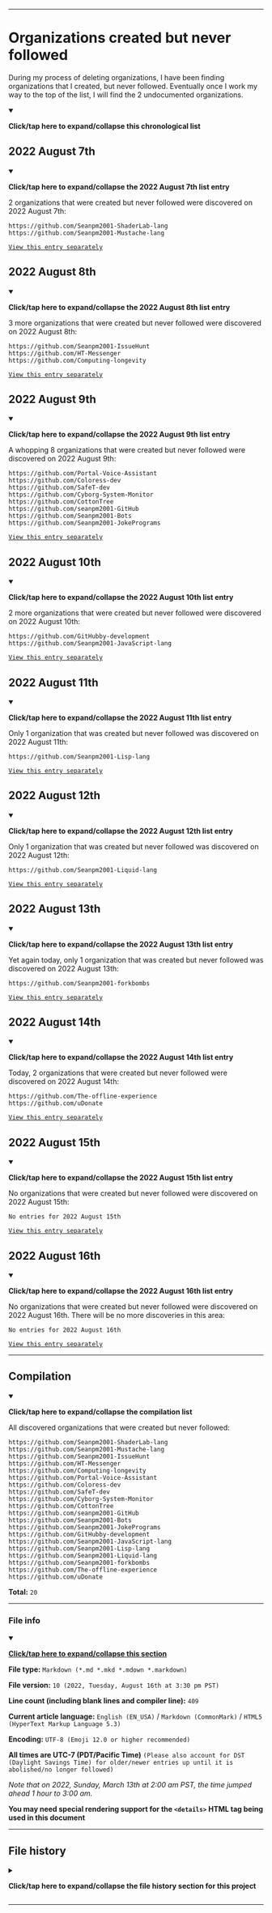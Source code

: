 
***

# Organizations created but never followed

During my process of deleting organizations, I have been finding organizations that I created, but never followed. Eventually once I work my way to the top of the list, I will find the 2 undocumented organizations.

<details open><summary><p lang="en"><b>Click/tap here to expand/collapse this chronological list</b></p></summary>

## 2022 August 7th

<details open><summary><p lang="en"><b>Click/tap here to expand/collapse the 2022 August 7th list entry</b></p></summary>

2 organizations that were created but never followed were discovered on 2022 August 7th:

```urll
https://github.com/Seanpm2001-ShaderLab-lang
https://github.com/Seanpm2001-Mustache-lang
```

</details> <!-- 2022 August 7th !-->

[`View this entry separately`](/Follows/NeverFollowed/Discoveries/2022/08_August/07/README.urll)

## 2022 August 8th

<details open><summary><p lang="en"><b>Click/tap here to expand/collapse the 2022 August 8th list entry</b></p></summary>

3 more organizations that were created but never followed were discovered on 2022 August 8th:

```urll
https://github.com/Seanpm2001-IssueHunt
https://github.com/HT-Messenger
https://github.com/Computing-longevity
```

</details> <!-- 2022 August 8th !-->

[`View this entry separately`](/Follows/NeverFollowed/Discoveries/2022/08_August/08/README.urll)

## 2022 August 9th

<details open><summary><p lang="en"><b>Click/tap here to expand/collapse the 2022 August 9th list entry</b></p></summary>

A whopping 8 organizations that were created but never followed were discovered on 2022 August 9th:

```urll
https://github.com/Portal-Voice-Assistant
https://github.com/Coloress-dev
https://github.com/SafeT-dev
https://github.com/Cyborg-System-Monitor
https://github.com/CottonTree
https://github.com/seanpm2001-GitHub
https://github.com/Seanpm2001-Bots
https://github.com/Seanpm2001-JokePrograms
```

</details> <!-- 2022 August 9th !-->

[`View this entry separately`](/Follows/NeverFollowed/Discoveries/2022/08_August/09/README.urll)

## 2022 August 10th

<details open><summary><p lang="en"><b>Click/tap here to expand/collapse the 2022 August 10th list entry</b></p></summary>

2 more organizations that were created but never followed were discovered on 2022 August 10th:

```urll
https://github.com/GitHubby-development
https://github.com/Seanpm2001-JavaScript-lang
```

</details> <!-- 2022 August 10th !-->

[`View this entry separately`](/Follows/NeverFollowed/Discoveries/2022/08_August/10/README.urll)

## 2022 August 11th

<details open><summary><p lang="en"><b>Click/tap here to expand/collapse the 2022 August 11th list entry</b></p></summary>

Only 1 organization that was created but never followed was discovered on 2022 August 11th:

```urll
https://github.com/Seanpm2001-Lisp-lang
```

</details> <!-- 2022 August 11th !-->

[`View this entry separately`](/Follows/NeverFollowed/Discoveries/2022/08_August/11/README.urll)

</details>

## 2022 August 12th

<details open><summary><p lang="en"><b>Click/tap here to expand/collapse the 2022 August 12th list entry</b></p></summary>

Only 1 organization that was created but never followed was discovered on 2022 August 12th:

```urll
https://github.com/Seanpm2001-Liquid-lang
```

</details> <!-- 2022 August 12th !-->

[`View this entry separately`](/Follows/NeverFollowed/Discoveries/2022/08_August/12/README.urll)

</details>

## 2022 August 13th

<details open><summary><p lang="en"><b>Click/tap here to expand/collapse the 2022 August 13th list entry</b></p></summary>

Yet again today, only 1 organization that was created but never followed was discovered on 2022 August 13th:

```urll
https://github.com/Seanpm2001-forkbombs
```

</details> <!-- 2022 August 13th !-->

[`View this entry separately`](/Follows/NeverFollowed/Discoveries/2022/08_August/13/README.urll)

## 2022 August 14th

<details open><summary><p lang="en"><b>Click/tap here to expand/collapse the 2022 August 14th list entry</b></p></summary>

Today, 2 organizations that were created but never followed were discovered on 2022 August 14th:

```urll
https://github.com/The-offline-experience
https://github.com/uDonate
```

</details> <!-- 2022 August 14th !-->

[`View this entry separately`](/Follows/NeverFollowed/Discoveries/2022/08_August/14/README.urll)

</details>

## 2022 August 15th

<details open><summary><p lang="en"><b>Click/tap here to expand/collapse the 2022 August 15th list entry</b></p></summary>

No organizations that were created but never followed were discovered on 2022 August 15th:

```plain-text
No entries for 2022 August 15th
```

</details> <!-- 2022 August 15th !-->

[`View this entry separately`](/Follows/NeverFollowed/Discoveries/2022/08_August/15/README.urll)

## 2022 August 16th

<details open><summary><p lang="en"><b>Click/tap here to expand/collapse the 2022 August 16th list entry</b></p></summary>

No organizations that were created but never followed were discovered on 2022 August 16th. There will be no more discoveries in this area:

```plain-text
No entries for 2022 August 16th
```

</details> <!-- 2022 August 16th !-->

[`View this entry separately`](/Follows/NeverFollowed/Discoveries/2022/08_August/16/README.urll)

</details>

***

## Compilation

<details open><summary><p lang="en"><b>Click/tap here to expand/collapse the compilation list</b></p></summary>

All discovered organizations that were created but never followed:

```urll
https://github.com/Seanpm2001-ShaderLab-lang
https://github.com/Seanpm2001-Mustache-lang
https://github.com/Seanpm2001-IssueHunt
https://github.com/HT-Messenger
https://github.com/Computing-longevity
https://github.com/Portal-Voice-Assistant
https://github.com/Coloress-dev
https://github.com/SafeT-dev
https://github.com/Cyborg-System-Monitor
https://github.com/CottonTree
https://github.com/seanpm2001-GitHub
https://github.com/Seanpm2001-Bots
https://github.com/Seanpm2001-JokePrograms
https://github.com/GitHubby-development
https://github.com/Seanpm2001-JavaScript-lang
https://github.com/Seanpm2001-Lisp-lang
https://github.com/Seanpm2001-Liquid-lang
https://github.com/Seanpm2001-forkbombs
https://github.com/The-offline-experience
https://github.com/uDonate
```

**Total:** `20`

</details>

***

### File info

<details open><summary><p lang="en"><b><u>Click/tap here to expand/collapse this section</u></b></p></summary>

**File type:** `Markdown (*.md *.mkd *.mdown *.markdown)`

**File version:** `10 (2022, Tuesday, August 16th at 3:30 pm PST)`

**Line count (including blank lines and compiler line):** `409`

**Current article language:** `English (EN_USA)` / `Markdown (CommonMark)` / `HTML5 (HyperText Markup Language 5.3)`

**Encoding:** `UTF-8 (Emoji 12.0 or higher recommended)`

**All times are UTC-7 (PDT/Pacific Time)** `(Please also account for DST (Daylight Savings Time) for older/newer entries up until it is abolished/no longer followed)`

_Note that on 2022, Sunday, March 13th at 2:00 am PST, the time jumped ahead 1 hour to 3:00 am._

**You may need special rendering support for the `<details>` HTML tag being used in this document**

</details>

***

## File history

<details><summary><p lang="en"><b>Click/tap here to expand/collapse the file history section for this project</b></p></summary>

<details><summary><p lang="en"><b>Version 1 (2022, Sunday, August 7th at 4:19 pm PST)</b></p></summary>

**This version was made by:** [`@seanpm2001`](https://github.com/seanpm2001/)

**View this release separately:** [`Click/tap here`](/Follows/NeverFollowed/!OldVersions/README/English/USA/README_V1.md)

> Changes:

- [x] Started the file
- [x] Added the title section
- [x] Added the `2022 August 7th` section
- [x] Added the `file info` section
- [x] Added the `file history` section
- [ ] No other changes in version 1

</details>

<details><summary><p lang="en"><b>Version 2 (2022, Monday, August 8th at 5:24 pm PST)</b></p></summary>

**This version was made by:** [`@seanpm2001`](https://github.com/seanpm2001/)

**View this release separately:** [`Click/tap here`](/Follows/NeverFollowed/!OldVersions/README/English/USA/README_V2.md)

> Changes:

- [x] Added the `2022 August 8th` section
- [x] Updated the `file info` section
- [x] Updated the `file history` section
- [ ] No other changes in version 2

</details>

<details><summary><p lang="en"><b>Version 3 (2022, Tuesday, August 9th at 5:11 pm PST)</b></p></summary>

**This version was made by:** [`@seanpm2001`](https://github.com/seanpm2001/)

**View this release separately:** [`Click/tap here`](/Follows/NeverFollowed/!OldVersions/README/English/USA/README_V3.md)

> Changes:

- [x] Added the `2022 August 9th` section
- [x] Added the `Compilation` section
- [x] Updated the `file info` section
- [x] Updated the `file history` section
- [ ] No other changes in version 3

</details>

<details><summary><p lang="en"><b>Version 4 (2022, Wednesday, August 10th at 5:14 pm PST)</b></p></summary>

**This version was made by:** [`@seanpm2001`](https://github.com/seanpm2001/)

**View this release separately:** [`Click/tap here`](/Follows/NeverFollowed/!OldVersions/README/English/USA/README_V4.md)

> Changes:

- [x] Updated the `2022 August 7th` section to add a link to the local file
- [x] Updated the `2022 August 8th` section to add a link to the local file
- [x] Updated the `2022 August 9th` section to add a link to the local file
- [x] Added the `2022 August 10th` section
- [x] Updated the `Compilation` section
- [x] Updated the `file info` section
- [x] Updated the `file history` section
- [ ] No other changes in version 4

</details>

<details><summary><p lang="en"><b>Version 5 (2022, Thursday, August 11th at 6:30 pm PST)</b></p></summary>

**This version was made by:** [`@seanpm2001`](https://github.com/seanpm2001/)

**View this release separately:** [`Click/tap here`](/Follows/NeverFollowed/!OldVersions/README/English/USA/README_V5.md)

> Changes:

- [x] Utilized dropdowns for every section
- [x] Updated the `2022 August 7th` section to add dropdown support
- [x] Updated the `2022 August 8th` section to add dropdown support
- [x] Updated the `2022 August 9th` section to add dropdown support
- [x] Updated the `2022 August 10th` section to add dropdown support
- [x] Added the `2022 August 11th` section
- [x] Updated the `Compilation` section
- [x] Updated the `file info` section
- [x] Updated the `file history` section
- [ ] No other changes in version 5

</details>

<details><summary><p lang="en"><b>Version 6 (2022, Friday, August 12th at 4:31 pm PST)</b></p></summary>

**This version was made by:** [`@seanpm2001`](https://github.com/seanpm2001/)

**View this release separately:** [`Click/tap here`](/Follows/NeverFollowed/!OldVersions/README/English/USA/README_V6.md)

> Changes:

- [x] Utilized dropdowns for every section
- [x] Added the `2022 August 12th` section
- [x] Updated the `Compilation` section
- [x] Updated the `file info` section
- [x] Updated the `file history` section
- [ ] No other changes in version 6

</details>

<details><summary><p lang="en"><b>Version 7 (2022, Saturday, August 13th at 3:48 pm PST)</b></p></summary>

**This version was made by:** [`@seanpm2001`](https://github.com/seanpm2001/)

**View this release separately:** [`Click/tap here`](/Follows/NeverFollowed/!OldVersions/README/English/USA/README_V7.md)

> Changes:

- [x] Added the `2022 August 13th` section
- [x] Updated the `Compilation` section
- - [x] Added 1 new entry
- - [x] Added a counter
- [x] Updated the `file info` section
- [x] Updated the `file history` section
- [ ] No other changes in version 7

</details>

<details><summary><p lang="en"><b>Version 8 (2022, Sunday, August 14th at 5:23 pm PST)</b></p></summary>

**This version was made by:** [`@seanpm2001`](https://github.com/seanpm2001/)

**View this release separately:** [`Click/tap here`](/Follows/NeverFollowed/!OldVersions/README/English/USA/README_V8.md)

> Changes:

- [x] Added the `2022 August 14th` section
- [x] Updated the `Compilation` section
- - [x] Added 2 new entries
- - [x] Updated the counter
- [x] Updated the `file info` section
- [x] Updated the `file history` section
- [ ] No other changes in version 8

</details>

<details><summary><p lang="en"><b>Version 9 (2022, Monday, August 15th at 3:57 pm PST)</b></p></summary>

**This version was made by:** [`@seanpm2001`](https://github.com/seanpm2001/)

**View this release separately:** [`Click/tap here`](/Follows/NeverFollowed/!OldVersions/README/English/USA/README_V9.md)

> Changes:

- [x] Added the `2022 August 15th` section
- [x] Updated the `file info` section
- [x] Updated the `file history` section
- [ ] No other changes in version 9

</details>

<details><summary><p lang="en"><b>Version 10 (2022, Tuesday, August 16th at 3:30 pm PST)</b></p></summary>

**This version was made by:** [`@seanpm2001`](https://github.com/seanpm2001/)

**View this release separately:** [`Click/tap here`](/Follows/NeverFollowed/!OldVersions/README/English/USA/README_V10.md)

> Changes:

- [x] Added the `2022 August 16th` section
- [x] Updated the `file info` section
- [x] Updated the `file history` section
- [ ] No other changes in version 10

</details>

</details>

***
